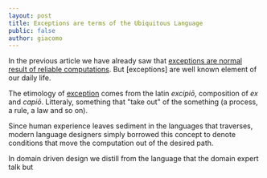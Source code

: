 ```yaml
---
layout: post
title: Exceptions are terms of the Ubiquitous Language
public: false
author: giacomo
---
```


In the previous article we have already saw that [exceptions are normal result 
of reliable computations][1]. But [exceptions] are well known element of our
daily life.

The etimology of [exception][2] comes from the latin *excipiō*, 
composition of *ex* and *capiō*. Litteraly, something that "take out" of the 
something (a process, a rule, a law and so on).

Since human experience leaves sediment in the languages that traverses, modern 
language designers simply borrowed this concept to denote conditions that move 
the computation out of the desired path.

In domain driven design we distill from the language that the domain expert talk 
but 


[1]: epic.tesio.it/2012/12/05/exceptions-are-the-norm.html
[2]: http://en.wiktionary.org/wiki/exception
